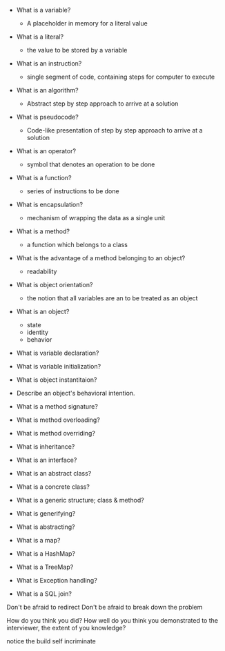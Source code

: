 * What is a variable?
	* A placeholder in memory for a literal value
* What is a literal?
	* the value to be stored by a variable
* What is an instruction?
	* single segment of code, containing steps for computer to execute
* What is an algorithm?
	* Abstract step by step approach to arrive at a solution
* What is pseudocode?
	* Code-like presentation of step by step approach to arrive at a solution
* What is an operator?
	* symbol that denotes an operation to be done
* What is a function?
	* series of instructions to be done
* What is encapsulation?
	* mechanism of wrapping the data as a single unit





* What is a method?
	* a function which belongs to a class
* What is the advantage of a method belonging to an object?
	* readability
* What is object orientation?
	* the notion that all variables are an to be treated as an object
* What is an object?
	* state
	* identity
	* behavior







* What is variable declaration?
* What is variable initialization?
* What is object instantitaion?

* Describe an object's behavioral intention.
* What is a method signature?
* What is method overloading?
* What is method overriding?
* What is inheritance?

* What is an interface?
* What is an abstract class?
* What is a concrete class?

* What is a generic structure; class & method?
* What is generifying?
* What is abstracting?


* What is a map?
* What is a HashMap?
* What is a TreeMap?


* What is Exception handling?

* What is a SQL join?








Don't be afraid to redirect
Don't be afraid to break down the problem


How do you think you did?
How well do you think you demonstrated to the interviewer, the extent of you knowledge?





notice the build
self incriminate